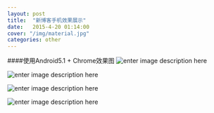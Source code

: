 ```yaml
---
layout: post
title:  "新博客手机效果展示"
date:   2015-4-20 01:14:00
cover: "/img/material.jpg"
categories: other
---
```

####使用Android5.1 + Chrome效果图
![enter image description here](https://lh3.googleusercontent.com/vXihfnrkHKHtt8hNdiWyBTABQOjvAov6HgCkkjCFQDQ=s0 "Screenshot_2015-04-18-23-05-37.png")

![enter image description here](https://lh3.googleusercontent.com/PMqUUTLQlABW4f4n1nI50h96Ps06SPFJJyQd6iPiP9Q=s0 "Screenshot_2015-04-18-23-05-44.png")

![enter image description here](https://lh3.googleusercontent.com/5O7OLcD416hb1z3Fp414HwfvGCN08fcCW57rG-omcnk=s0 "Screenshot_2015-04-18-23-05-48.png")

![enter image description here](https://lh3.googleusercontent.com/GoKbZXMuHdbJSIj0SobtPUpbfrIfQz6xBliYbM60tEg=s0 "Screenshot_2015-04-18-23-27-59.png")